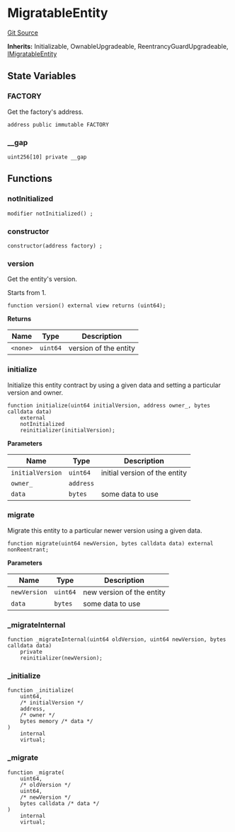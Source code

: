# MigratableEntity
[Git Source](https://github.com/symbioticfi/core/blob/4905f62919b30e0606fff3aaa7fcd52bf8ee3d3e/src/contracts/common/MigratableEntity.sol)

**Inherits:**
Initializable, OwnableUpgradeable, ReentrancyGuardUpgradeable, [IMigratableEntity](/Users/andreikorokhov/symbiotic/core/docs/autogen/src/src/interfaces/common/IMigratableEntity.sol/interface.IMigratableEntity.md)


## State Variables
### FACTORY
Get the factory's address.


```solidity
address public immutable FACTORY
```


### __gap

```solidity
uint256[10] private __gap
```


## Functions
### notInitialized


```solidity
modifier notInitialized() ;
```

### constructor


```solidity
constructor(address factory) ;
```

### version

Get the entity's version.

Starts from 1.


```solidity
function version() external view returns (uint64);
```
**Returns**

|Name|Type|Description|
|----|----|-----------|
|`<none>`|`uint64`|version of the entity|


### initialize

Initialize this entity contract by using a given data and setting a particular version and owner.


```solidity
function initialize(uint64 initialVersion, address owner_, bytes calldata data)
    external
    notInitialized
    reinitializer(initialVersion);
```
**Parameters**

|Name|Type|Description|
|----|----|-----------|
|`initialVersion`|`uint64`|initial version of the entity|
|`owner_`|`address`||
|`data`|`bytes`|some data to use|


### migrate

Migrate this entity to a particular newer version using a given data.


```solidity
function migrate(uint64 newVersion, bytes calldata data) external nonReentrant;
```
**Parameters**

|Name|Type|Description|
|----|----|-----------|
|`newVersion`|`uint64`|new version of the entity|
|`data`|`bytes`|some data to use|


### _migrateInternal


```solidity
function _migrateInternal(uint64 oldVersion, uint64 newVersion, bytes calldata data)
    private
    reinitializer(newVersion);
```

### _initialize


```solidity
function _initialize(
    uint64,
    /* initialVersion */
    address,
    /* owner */
    bytes memory /* data */
)
    internal
    virtual;
```

### _migrate


```solidity
function _migrate(
    uint64,
    /* oldVersion */
    uint64,
    /* newVersion */
    bytes calldata /* data */
)
    internal
    virtual;
```


